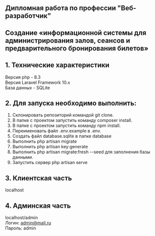 ## Дипломная работа по профессии "Веб-разработчик"
## Создание «информационной системы для администрирования залов, сеансов и предварительного бронирования билетов»
## 1. Технические характеристики
Версия php - 8.3 <br />
Версия Laravel Framework 10.x <br />
База данных - SQLite <br />

## 2. Для запуска необходимо выполнить:
1. Склонировать репозиторий командой git clone.
2. В папке с проектом запустить команду composer install.
3. В папке с проектом запустить команду npm install.
4. Переименовать файл .env.example в .env.
5. Создать файл database.sqlite в папке database
6. Выполнить php artisan migrate
7. Выполнить php artisan key:generate
8. Выполнить php artisan migrate:fresh --seed для заполнения базы данными.
9. Запустить сервер php artisan serve

## 3. Клиентская часть
localhost

## 4. Админская часть
localhost/admin <br />
Логин: admin@mail.ru <br />
Пароль: admin <br />
